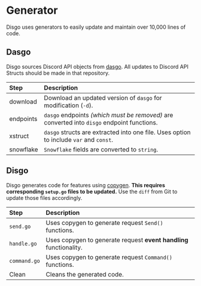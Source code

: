 # Generator

Disgo uses generators to easily update and maintain over 10,000 lines of code.

## Dasgo

Disgo sources Discord API objects from [dasgo](https://github.com/switchupcb/dasgo). All updates to Discord API Structs should be made in that repository.

| Step      | Description                                                                                |
| :-------- | :----------------------------------------------------------------------------------------- |
| download  | Download an updated version of `dasgo` for modification (`-d`).                            |
| endpoints | `dasgo` endpoints _(which must be removed)_ are converted into `disgo` endpoint functions. |
| xstruct   | `dasgo` structs are extracted into one file. Uses option to include `var` and `const`.     |
| snowflake | `Snowflake` fields are converted to `string`.                                              |

## Disgo

Disgo generates code for features using [copygen](https://github.com/switchupcb/copygen). **This requires corresponding `setup.go` files to be updated.** Use the `diff` from Git to update those files accordingly.

| Step         | Description                                                        |
| :----------- | :----------------------------------------------------------------- |
| `send.go`    | Uses copygen to generate request `Send()` functions.               |
| `handle.go`  | Uses copygen to generate request **event handling** functionality. |
| `command.go` | Uses copygen to generate request `Command()` functions.            |
| Clean        | Cleans the generated code.                                         |